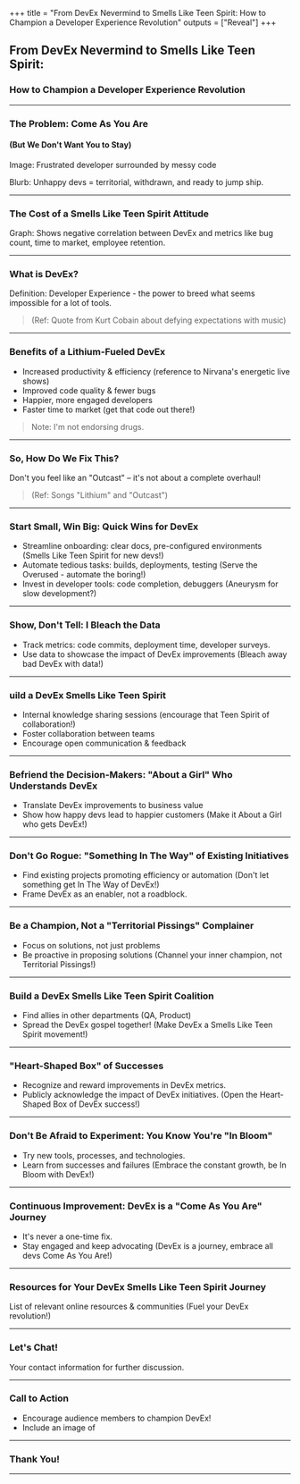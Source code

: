 +++
title = "From DevEx Nevermind to Smells Like Teen Spirit: How to Champion a Developer Experience Revolution"
outputs = ["Reveal"]
+++

## From DevEx Nevermind to Smells Like Teen Spirit:

### How to Champion a Developer Experience Revolution


---

### The Problem: Come As You Are

#### (But We Don't Want You to Stay)

Image: Frustrated developer surrounded by messy code  

Blurb: Unhappy devs = territorial, withdrawn, and ready to jump ship.

---

### The Cost of a Smells Like Teen Spirit Attitude  

Graph: Shows negative correlation between DevEx and metrics like bug count, time to market, employee retention.

---

### What is DevEx?

Definition: Developer Experience - the power to breed what seems impossible for a lot of tools.  
  
> (Ref: Quote from Kurt Cobain about defying expectations with music)

---

### Benefits of a Lithium-Fueled DevEx

- Increased productivity & efficiency (reference to Nirvana's energetic live shows)
- Improved code quality & fewer bugs
- Happier, more engaged developers
- Faster time to market (get that code out there!)

> Note: I'm not endorsing drugs.

---

### So, How Do We Fix This?

Don't you feel like an "Outcast" – it's not about a complete overhaul!

> (Ref: Songs "Lithium" and "Outcast")

---

### Start Small, Win Big: Quick Wins for DevEx

- Streamline onboarding: clear docs, pre-configured environments (Smells Like Teen Spirit for new devs!)
- Automate tedious tasks: builds, deployments, testing (Serve the Overused - automate the boring!)
- Invest in developer tools: code completion, debuggers (Aneurysm for slow development?)

---

### Show, Don't Tell: I Bleach the Data

- Track metrics: code commits, deployment time, developer surveys.
- Use data to showcase the impact of DevEx improvements (Bleach away bad DevEx with data!)

---

### uild a DevEx Smells Like Teen Spirit

- Internal knowledge sharing sessions (encourage that Teen Spirit of collaboration!)
- Foster collaboration between teams
- Encourage open communication & feedback

---

### Befriend the Decision-Makers: "About a Girl" Who Understands DevEx

- Translate DevEx improvements to business value
- Show how happy devs lead to happier customers (Make it About a Girl who gets DevEx!)

---

### Don't Go Rogue: "Something In The Way" of Existing Initiatives

- Find existing projects promoting efficiency or automation (Don't let something get In The Way of DevEx!)
- Frame DevEx as an enabler, not a roadblock.

---

### Be a Champion, Not a "Territorial Pissings" Complainer

- Focus on solutions, not just problems
- Be proactive in proposing solutions (Channel your inner champion, not Territorial Pissings!)

---

### Build a DevEx Smells Like Teen Spirit Coalition

- Find allies in other departments (QA, Product)
- Spread the DevEx gospel together! (Make DevEx a Smells Like Teen Spirit movement!)

---

### "Heart-Shaped Box" of Successes

- Recognize and reward improvements in DevEx metrics.
- Publicly acknowledge the impact of DevEx initiatives. (Open the Heart-Shaped Box of DevEx success!)

---

### Don't Be Afraid to Experiment: You Know You're "In Bloom"

- Try new tools, processes, and technologies.
- Learn from successes and failures (Embrace the constant growth, be In Bloom with DevEx!)

---

### Continuous Improvement: DevEx is a "Come As You Are" Journey

- It's never a one-time fix.
- Stay engaged and keep advocating (DevEx is a journey, embrace all devs Come As You Are!)

---

### Resources for Your DevEx Smells Like Teen Spirit Journey

List of relevant online resources & communities (Fuel your DevEx revolution!)

---

### Let's Chat!

Your contact information for further discussion.

---

### Call to Action

- Encourage audience members to champion DevEx!
- Include an image of

---

### Thank You!

---
